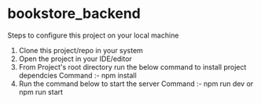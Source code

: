 # bookstore_backend
Steps to configure this project on your local machine

1) Clone this project/repo in your system
2) Open the project in your IDE/editor
3) From Project's root directory run the below command to install project dependcies
    Command :- npm install
4) Run the command below to start the server
   Command :- npm run dev or npm run start
